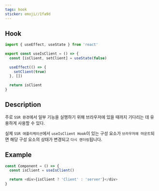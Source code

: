 ```yaml
---
tags: hook
sticker: emoji//1fa9d
---
```

## Hook

```ts
import { useEffect, useState } from 'react'  
  
export const useIsClient = () => {  
  const [isClient, setClient] = useState(false)  
  
  useEffect(() => {  
    setClient(true)  
  }, [])  
  
  return isClient  
}
```

## Description

주로 `SSR 환경`에서 일부 기능을 실행하기 위해 브라우저에 있을 때까지 기다리는 데 유용하게 사용할 수 있다.

실제 `SSR 애플리케이션`에서 `useIsClient Hook`이 있는 구성 요소가 `브라우저에 마운트`되면 해당 구성 요소의 상태가 변경되고 `다시 렌더링`됩니다. 

## Example

```ts
const Component = () => {  
  const isClient = useIsClient()  
  
  return <div>{isClient ? 'Client' : 'server'}</div>  
}
```